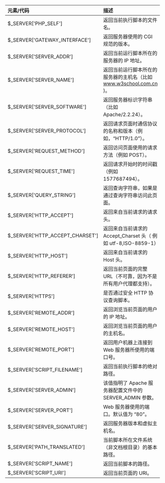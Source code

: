 | 元素/代码                       | 描述                                                         |
| :------------------------------ | :----------------------------------------------------------- |
| $_SERVER['PHP_SELF']            | 返回当前执行脚本的文件名。                                   |
| $_SERVER['GATEWAY_INTERFACE']   | 返回服务器使用的 CGI 规范的版本。                            |
| $_SERVER['SERVER_ADDR']         | 返回当前运行脚本所在的服务器的 IP 地址。                     |
| $_SERVER['SERVER_NAME']         | 返回当前运行脚本所在的服务器的主机名（比如 www.w3school.com.cn )。 |
| $_SERVER['SERVER_SOFTWARE']     | 返回服务器标识字符串（比如 Apache/2.2.24）。                 |
| $_SERVER['SERVER_PROTOCOL']     | 返回请求页面时通信协议的名称和版本（例如，“HTTP/1.0”）。     |
| $_SERVER['REQUEST_METHOD']      | 返回访问页面使用的请求方法（例如 POST）。                    |
| $_SERVER['REQUEST_TIME']        | 返回请求开始时的时间戳（例如 1577687494）。                  |
| $_SERVER['QUERY_STRING']        | 返回查询字符串，如果是通过查询字符串访问此页面。             |
| $_SERVER['HTTP_ACCEPT']         | 返回来自当前请求的请求头。                                   |
| $_SERVER['HTTP_ACCEPT_CHARSET'] | 返回来自当前请求的 Accept_Charset 头（ 例如 utf-8,ISO-8859-1） |
| $_SERVER['HTTP_HOST']           | 返回来自当前请求的 Host 头。                                 |
| $_SERVER['HTTP_REFERER']        | 返回当前页面的完整 URL（不可靠，因为不是所有用户代理都支持）。 |
| $_SERVER['HTTPS']               | 是否通过安全 HTTP 协议查询脚本。                             |
| $_SERVER['REMOTE_ADDR']         | 返回浏览当前页面的用户的 IP 地址。                           |
| $_SERVER['REMOTE_HOST']         | 返回浏览当前页面的用户的主机名。                             |
| $_SERVER['REMOTE_PORT']         | 返回用户机器上连接到 Web 服务器所使用的端口号。              |
| $_SERVER['SCRIPT_FILENAME']     | 返回当前执行脚本的绝对路径。                                 |
| $_SERVER['SERVER_ADMIN']        | 该值指明了 Apache 服务器配置文件中的 SERVER_ADMIN 参数。     |
| $_SERVER['SERVER_PORT']         | Web 服务器使用的端口。默认值为 “80”。                        |
| $_SERVER['SERVER_SIGNATURE']    | 返回服务器版本和虚拟主机名。                                 |
| $_SERVER['PATH_TRANSLATED']     | 当前脚本所在文件系统（非文档根目录）的基本路径。             |
| $_SERVER['SCRIPT_NAME']         | 返回当前脚本的路径。                                         |
| $_SERVER['SCRIPT_URI']          | 返回当前页面的 URI。                                         |